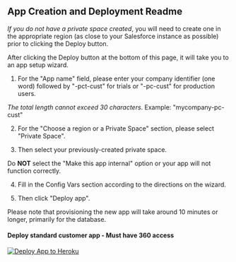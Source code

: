 ## App Creation and Deployment Readme

*If you do not have a private space created*, you will need to create one in the appropriate region (as close to your Salesforce instance as possible) prior to clicking the Deploy button.

After clicking the Deploy button at the bottom of this page, it will take you to an app setup wizard.

1. For the "App name" field, please enter your company identifier (one word) followed by "-pct-cust" for trials or "-pc-cust" for production users.

*The total length cannot exceed 30 characters*.
Example: "mycompany-pc-cust"

2. For the "Choose a region or a Private Space" section, please select "Private Space".

3. Then select your previously-created private space.

Do __NOT__ select the "Make this app internal" option or your app will not function correctly.

4. Fill in the Config Vars section according to the directions on the wizard.

5. Then click "Deploy app".

Please note that provisioning the new app will take around 10 minutes or longer, primarily for the database.

#### Deploy standard customer app - Must have 360 access
[![Deploy App to Heroku](https://www.herokucdn.com/deploy/button.svg)](https://heroku.com/deploy)